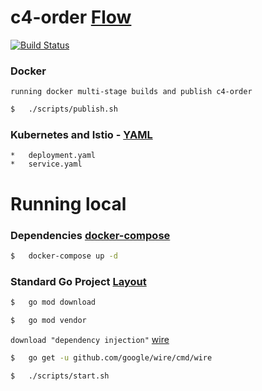 # c4-order [Flow](https://github.com/FernandoCagale/c4-kustomize)

[![Build Status](https://travis-ci.org/FernandoCagale/c4-order.svg?branch=master)](https://travis-ci.org/FernandoCagale/c4-order)

### Docker

`running docker multi-stage builds and publish c4-order`

```sh
$   ./scripts/publish.sh
```

### Kubernetes and Istio - [YAML](https://github.com/FernandoCagale/c4-kustomize/tree/master/c4-order/base)

    *   deployment.yaml
    *   service.yaml

# Running local

### Dependencies [docker-compose](https://github.com/FernandoCagale/c4-kustomize/blob/master/docker-compose.yml)

```sh
$   docker-compose up -d
```

### Standard Go Project [Layout](https://github.com/golang-standards/project-layout)

```sh
$   go mod download
```

```sh
$   go mod vendor
```

`download "dependency injection"` [wire](https://github.com/google/wire)

```sh
$   go get -u github.com/google/wire/cmd/wire
```

```sh
$   ./scripts/start.sh
```